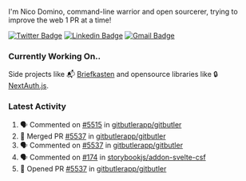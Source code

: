 
I'm Nico Domino, command-line warrior and open sourcerer, trying to improve the web 1 PR at a time!

[![Twitter Badge](https://img.shields.io/badge/-@ndom91-1ca0f1?style=flat-square&labelColor=1ca0f1&logo=twitter&logoColor=white&link=https://twitter.com/ndom91)](https://twitter.com/ndom91) [![Linkedin Badge](https://img.shields.io/badge/-ndom91-blue?style=flat-square&logo=Linkedin&logoColor=white&link=https://www.linkedin.com/in/ndom91/)](https://www.linkedin.com/in/ndom91/) [![Gmail Badge](https://img.shields.io/badge/-yo@ndo.dev-c14438?style=flat-square&logo=mail.ru&logoColor=white&link=mailto:yo@ndo.dev)](mailto:yo@ndo.dev)

### Currently Working On..

Side projects like 📬 [Briefkasten](https://briefkastenhq.com) and opensource libraries like 🔒 [NextAuth.js](https://github.com/nextauthjs/next-auth).

<!--START_SECTION_PROFILE_VIEWS:readme-info-->
<!--END_SECTION_PROFILE_VIEWS:readme-info-->

<!--START_SECTION_DAILY_COMMIT:readme-info-->
<!--END_SECTION_DAILY_COMMIT:readme-info-->

<!--START_SECTION_WEEKLY_COMMIT:readme-info-->
<!--END_SECTION_WEEKLY_COMMIT:readme-info-->

### Latest Activity

<!--START_SECTION:activity-->
1. 🗣 Commented on [#5515](https://github.com/gitbutlerapp/gitbutler/issues/5515#issuecomment-2475871943) in [gitbutlerapp/gitbutler](https://github.com/gitbutlerapp/gitbutler)
2. 🎉 Merged PR [#5537](https://github.com/gitbutlerapp/gitbutler/pull/5537) in [gitbutlerapp/gitbutler](https://github.com/gitbutlerapp/gitbutler)
3. 🗣 Commented on [#5537](https://github.com/gitbutlerapp/gitbutler/pull/5537#issuecomment-2475682864) in [gitbutlerapp/gitbutler](https://github.com/gitbutlerapp/gitbutler)
4. 🗣 Commented on [#174](https://github.com/storybookjs/addon-svelte-csf/issues/174#issuecomment-2474367951) in [storybookjs/addon-svelte-csf](https://github.com/storybookjs/addon-svelte-csf)
5. 💪 Opened PR [#5537](https://github.com/gitbutlerapp/gitbutler/pull/5537) in [gitbutlerapp/gitbutler](https://github.com/gitbutlerapp/gitbutler)
<!--END_SECTION:activity-->
